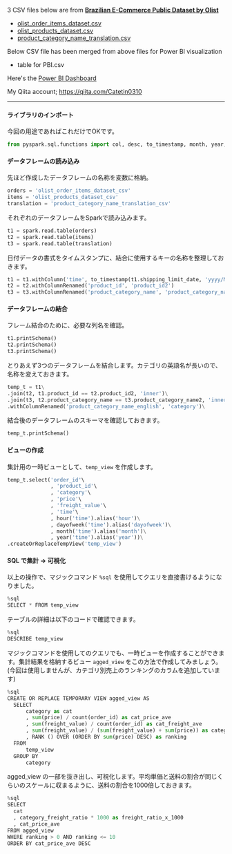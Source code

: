 3 CSV files below are from [**Brazilian E-Commerce Public Dataset by Olist**](https://www.kaggle.com/olistbr/brazilian-ecommerce)

- [olist_order_items_dataset.csv](https://github.com/catetin/Databricks_Handson_Seminar/blob/master/olist_order_items_dataset.csv)
- [olist_products_dataset.csv](https://github.com/catetin/Databricks_Handson_Seminar/blob/master/olist_products_dataset.csv)
- [product_category_name_translation.csv](https://github.com/catetin/Databricks_Handson_Seminar/blob/master/product_category_name_translation.csv)

Below CSV file has been merged from above files for Power BI visualization

- table for PBI.csv

Here's the [Power BI Dashboard](https://app.powerbi.com/view?r=eyJrIjoiOGFmOTM5NDEtNTZkMi00MmYxLWFmZDAtYzgzNWYxNjFlN2FlIiwidCI6IjYxNTc5NTU5LWNiM2EtNGZmYy1hOTVmLTkwNzYzMmJhNDRlOCJ9)

My Qiita account; https://qiita.com/Catetin0310

------------------------------------------------------------------------------

#### ライブラリのインポート
今回の用途であればこれだけでOKです。

```python
from pyspark.sql.functions import col, desc, to_timestamp, month, year, dayofweek, hour
```


#### データフレームの読み込み
先ほど作成したデータフレームの名称を変数に格納。

```python
orders = 'olist_order_items_dataset_csv'
items = 'olist_products_dataset_csv'
translation = 'product_category_name_translation_csv'
```

それぞれのデータフレームをSparkで読み込みます。

```python
t1 = spark.read.table(orders)
t2 = spark.read.table(items)
t3 = spark.read.table(translation)
```

日付データの書式をタイムスタンプに、結合に使用するキーの名称を整理しておきます。

```python
t1 = t1.withColumn('time', to_timestamp(t1.shipping_limit_date, 'yyyy/MM/dd HH:mm'))
t2 = t2.withColumnRenamed('product_id', 'product_id2')
t3 = t3.withColumnRenamed('product_category_name', 'product_category_name2')
```


#### データフレームの結合
フレーム結合のために、必要な列名を確認。

```python
t1.printSchema()
t2.printSchema()
t3.printSchema()
```

とりあえず3つのデータフレームを結合します。カテゴリの英語名が長いので、名称を変えておきます。

```python
temp_t = t1\
.join(t2, t1.product_id == t2.product_id2, 'inner')\
.join(t3, t2.product_category_name == t3.product_category_name2, 'inner')\
.withColumnRenamed('product_category_name_english', 'category')\
```

結合後のデータフレームのスキーマを確認しておきます。

```python
temp_t.printSchema()
```

#### ビューの作成
集計用の一時ビューとして、```temp_view``` を作成します。

```python
temp_t.select('order_id'\
              , 'product_id'\
              , 'category'\
              , 'price'\
              , 'freight_value'\
              , 'time'\
              , hour('time').alias('hour')\
              , dayofweek('time').alias('dayofweek')\
              , month('time').alias('month')\
              , year('time').alias('year'))\
.createOrReplaceTempView('temp_view')
```


#### SQL で集計 → 可視化
以上の操作で、マジックコマンド ```%sql``` を使用してクエリを直接書けるようになりました。

```python
%sql
SELECT * FROM temp_view
```

テーブルの詳細は以下のコードで確認できます。

```python
%sql
DESCRIBE temp_view
```



マジックコマンドを使用してのクエリでも、一時ビューを作成することができます。集計結果を格納するビュー ```agged_view``` をこの方法で作成してみましょう。(今回は使用しませんが、カテゴリ別売上のランキングのカラムを追加しています)

```python
%sql
CREATE OR REPLACE TEMPORARY VIEW agged_view AS
  SELECT
      category as cat
      , sum(price) / count(order_id) as cat_price_ave
      , sum(freight_value) / count(order_id) as cat_freight_ave
      , sum(freight_value) / (sum(freight_value) + sum(price)) as category_freight_ratio
      , RANK () OVER (ORDER BY sum(price) DESC) as ranking
  FROM
      temp_view
  GROUP BY
      category
```

agged_view の一部を抜き出し、可視化します。平均単価と送料の割合が同じくらいのスケールに収まるように、送料の割合を1000倍しておきます。

```python 
%sql
SELECT
  cat
  , category_freight_ratio * 1000 as freight_ratio_x_1000
  , cat_price_ave
FROM agged_view
WHERE ranking > 0 AND ranking <= 10
ORDER BY cat_price_ave DESC
```
